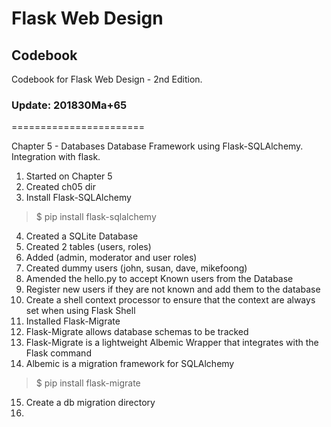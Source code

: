 # Flask Web Design
## Codebook

Codebook for Flask Web Design - 2nd Edition.

### Update: 201830Ma+65
=======================

Chapter 5 - Databases
Database Framework using Flask-SQLAlchemy. Integration with flask.

1. Started on Chapter 5
2. Created ch05 dir
3. Install Flask-SQLAlchemy
> $ pip install flask-sqlalchemy

4. Created a SQLite Database
5. Created 2 tables (users, roles)
6. Added (admin, moderator and user roles)
7. Created dummy users (john, susan, dave, mikefoong)
8. Amended the hello.py to accept Known users from the Database
9. Register new users if they are not known and add them to the database
10. Create a shell context processor to ensure that the context are always set when using Flask Shell
11. Installed Flask-Migrate
12. Flask-Migrate allows database schemas to be tracked
13. Flask-Migrate is a lightweight Albemic Wrapper that integrates with the Flask command
14. Albemic is a migration framework for SQLAlchemy
> $ pip install flask-migrate

15. Create a db migration directory
16.   
